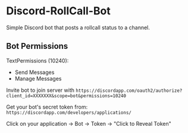# Discord-RollCall-Bot
 Simple Discord bot that posts a rollcall status to a channel.

## Bot Permissions

TextPermissions (10240):
 - Send Messages
 - Manage Messages

Invite bot to join server with `https://discordapp.com/oauth2/authorize?client_id=XXXXXXX&scope=bot&permissions=10240`


Get your bot's secret token from:
`https://discordapp.com/developers/applications/`

Click on your application -> Bot -> Token -> "Click to Reveal Token"

